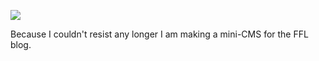 ![](https://db-feed.s3.amazonaws.com/legacy/Screen_Shot_2018_02_04_at_6_38_06_PM-1517787545952.png)

Because I couldn't resist any longer I am making a mini-CMS for the FFL blog.
